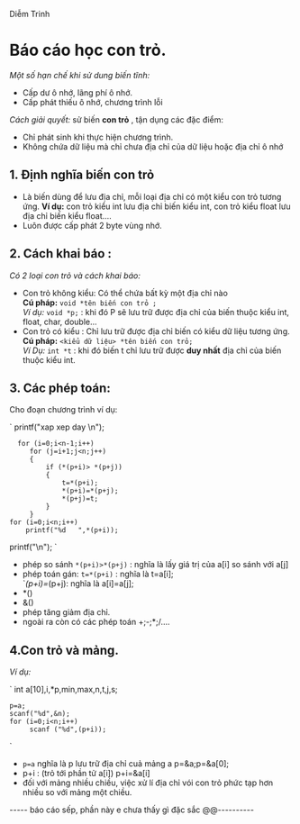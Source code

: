 Diễm Trinh

# Báo cáo học con trỏ.

*Một số hạn chế khi sử dung biến tĩnh:*
- Cấp dư ô nhớ, lãng phí ô nhớ. 
- Cấp phát thiếu ô nhớ, chương trình lỗi

*Cách giải quyết:*  sử biến **con trỏ** , tận dụng các đặc điểm: 
- Chỉ phát sinh khi thực hiện chương trình.
- Không chứa dữ liệu mà chỉ chưa địa chỉ của dữ liệu hoặc địa chỉ ô nhớ

## 1. Định nghĩa biến con trỏ
* Là biến dùng để lưu địa chỉ, mỗi loại địa chỉ có một kiểu con trỏ tương ứng.
  **Ví dụ:** con trỏ kiểu int lưu địa chỉ biến kiểu int, con trỏ kiểu float lưu địa chỉ biến kiểu float.... 
* Luôn được cấp phát 2 byte vùng nhớ.  

## 2. Cách khai báo :  
*Có 2 loại con trỏ và cách khai báo:*
* Con trỏ không kiểu: Có thể chứa bất kỳ một địa chỉ nào   
   **Cú pháp:** `void *tên biến con trỏ ;`   
   *Ví dụ:* `void *p;` : khi đó P sẽ lưu trữ được địa chỉ của biến thuộc kiểu int, float, char, double...
* Con trỏ có kiểu : Chỉ lưu trữ được địa chỉ biến có kiểu dữ liệu tương ứng.    
    **Cú pháp:** `<kiểu dữ liệu> *tên biến con trỏ;`  
    *Ví Dụ:* `int *t` : khi đó biến t chỉ lưu trữ được **duy nhất** địa chỉ của biến thuộc kiểu int.  
   
## 3. Các phép toán:
Cho đoạn chương trình ví dụ:

` printf("xap xep day \n");  

      for (i=0;i<n-1;i++)  
         for (j=i+1;j<n;j++)  
         {
             if (*(p+i)> *(p+j))   
             {
                 t=*(p+i);  
                 *(p+i)=*(p+j);  
                 *(p+j)=t;  
             }
         }
    for (i=0;i<n;i++)  
        printf("%d   ",*(p+i));
printf("\n"); `  
- phép so sánh `*(p+i)>*(p+j)` : nghĩa là lấy giá trị của a[i] so sánh với a[j]
- phép toán gán: `t=*(p+i)` : nghĩa là  t=a[i];       
                 `*(p+i)=*(p+j): nghĩa là a[i]=a[j];
- *()  
- &()
- phép tăng giảm địa chỉ.
- ngoài ra còn có các phép toán +;-;*;/....

## 4.Con trỏ và mảng.
*Ví dụ:*

` int a[10],i,*p,min,max,n,t,j,s;

    p=a;
    scanf("%d",&n);
    for (i=0;i<n;i++)
         scanf ("%d",(p+i));
  `
- `p=a` nghĩa là p lưu trữ địa chỉ cuả mảng a p=&a;p=&a[0];
- p+i : (trỏ tới phần tử a[i]) p+i=&a[i]
- đối với mảng nhiều chiều, việc xử lí địa chỉ vói con trỏ phức tạp hơn nhiều so với mảng một chiều.

----- báo cáo sếp, phần này e chưa thấy gì đặc sắc @@----------

